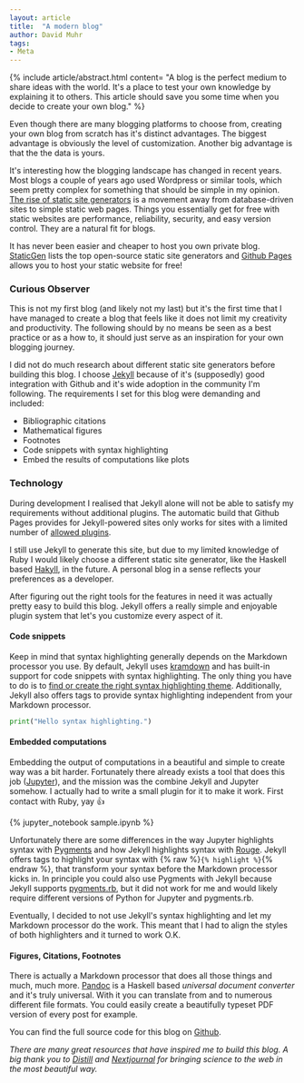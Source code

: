 ```yaml
---
layout: article
title:  "A modern blog"
author: David Muhr
tags:
- Meta
---
```


{% include article/abstract.html content=
"A blog is the perfect medium to share ideas with the world. It's a place to test your own knowledge by explaining it to others. This article should save you some time when you decide to create your own blog."
%}

Even though there are many blogging platforms to choose from, creating your own blog from scratch has it's distinct advantages. The biggest advantage is obviously the level of customization. Another big advantage is that the the data is yours.

It's interesting how the blogging landscape has changed in recent years. Most blogs a couple of years ago used Wordpress or similar tools, which seem pretty complex for something that should be simple in my opinion. [The rise of static site generators](https://www.smashingmagazine.com/2015/11/modern-static-website-generators-next-big-thing/) is a movement away from database-driven sites to simple static web pages. Things you essentially get for free with static websites are performance, reliability, security, and easy version control. They are a natural fit for blogs.

It has never been easier and cheaper to host you own private blog. [StaticGen](https://www.staticgen.com/) lists the top open-source static site generators and [Github Pages](https://pages.github.com/) allows you to host your static website for free!

### Curious Observer
This is not my first blog (and likely not my last) but it's the first time that I have managed to create a blog that feels like it does not limit my creativity and productivity. The following should by no means be seen as a best practice or as a how to, it should just serve as an inspiration for your own blogging journey.

I did not do much research about different static site generators before building this blog. I choose [Jekyll](https://jekyllrb.com/) because of it's (supposedly) good integration with Github and it's wide adoption in the community I'm following. The requirements I set for this blog were demanding and included:

* Bibliographic citations
* Mathematical figures
* Footnotes
* Code snippets with syntax highlighting
* Embed the results of computations like plots

### Technology

During development I realised that Jekyll alone will not be able to satisfy my requirements without additional plugins. The automatic build that Github Pages provides for Jekyll-powered sites only works for sites with a limited number of [allowed plugins](https://pages.github.com/versions/).

I still use Jekyll to generate this site, but due to my limited knowledge of Ruby I would likely choose a different static site generator, like the Haskell based [Hakyll](https://jaspervdj.be/hakyll/), in the future. A personal blog in a sense reflects your preferences as a developer.

After figuring out the right tools for the features in need it was actually pretty easy to build this blog. Jekyll offers a really simple and enjoyable plugin system that let's you customize every aspect of it.

#### Code snippets

 Keep in mind that syntax highlighting generally depends on the Markdown processor you use. By default, Jekyll uses [kramdown](https://kramdown.gettalong.org/) and has built-in support for code snippets with syntax highlighting. The only thing you have to do is to [find or create the right syntax highlighting theme](https://github.com/richleland/pygments-css). Additionally, Jekyll also offers tags to provide syntax highlighting independent from your Markdown processor.

```python
print("Hello syntax highlighting.")
```

#### Embedded computations

Embedding the output of computations in a beautiful and simple to create way was a bit harder. Fortunately there already exists a tool that does this job ([Jupyter](http://jupyter.org/)), and the mission was the combine Jekyll and Jupyter somehow. I actually had to write a small plugin for it to make it work. First contact with Ruby, yay 👍

{% jupyter_notebook sample.ipynb %}

Unfortunately there are some differences in the way Jupyter highlights syntax with [Pygments](http://pygments.org/) and how Jekyll highlights syntax with [Rouge](https://github.com/jneen/rouge). Jekyll offers tags to highlight your syntax with {% raw %}`{% highlight %}`{% endraw %}, that transform your syntax before the Markdown processor kicks in. In principle you could also use Pygments with Jekyll because Jekyll supports [pygments.rb](https://github.com/tmm1/pygments.rb), but it did not work for me and would likely require different versions of Python for Jupyter and pygments.rb.

Eventually, I decided to not use Jekyll's syntax highlighting and let my Markdown processor do the work. This meant that I had to align the styles of both highlighters and it turned to work O.K.

#### Figures, Citations, Footnotes

There is actually a Markdown processor that does all those things and much, much more. [Pandoc](https://pandoc.org/) is a Haskell based *universal document converter* and it's truly universal. With it you can translate from and to numerous different file formats. You could easily create a beautifully typeset PDF version of every post for example.

You can find the full source code for this blog on [Github](https://github.com/davnn/curious.observer).

*There are many great resources that have inspired me to build this blog. A big thank you to [Distill](http://distill.pub/) and [Nextjournal](https://nextjournal.com/) for bringing science to the web in the most beautiful way.*
